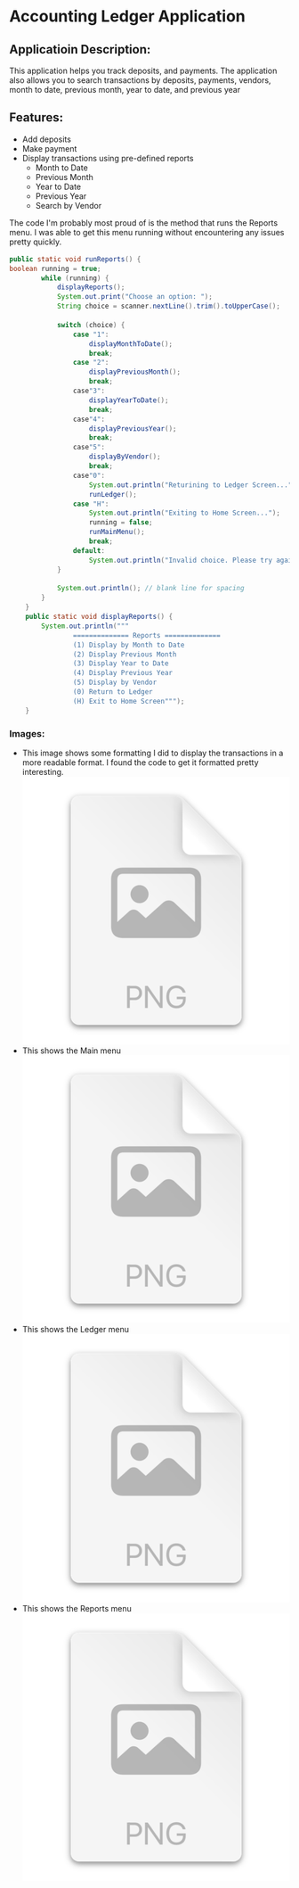 # Accounting Ledger Application

## Applicatioin Description: 
This application helps you track deposits, and payments. The application also allows you to search 
transactions by deposits, payments, vendors, month to date, previous month, year to date, and previous year

## Features:
* Add deposits
* Make payment
* Display transactions using pre-defined reports
    * Month to Date
    * Previous Month
    * Year to Date
    * Previous Year
    * Search by Vendor
  
The code I'm probably most proud of is the method that runs the Reports menu. I was able to get this menu running
without encountering any issues pretty quickly. 

``` java
public static void runReports() {
boolean running = true;
        while (running) {
            displayReports();
            System.out.print("Choose an option: ");
            String choice = scanner.nextLine().trim().toUpperCase();

            switch (choice) {
                case "1":
                    displayMonthToDate();
                    break;
                case "2":
                    displayPreviousMonth();
                    break;
                case"3":
                    displayYearToDate();
                    break;
                case"4":
                    displayPreviousYear();
                    break;
                case"5":
                    displayByVendor();
                    break;
                case"0":
                    System.out.println("Returining to Ledger Screen...");
                    runLedger();
                case "H":
                    System.out.println("Exiting to Home Screen...");
                    running = false;
                    runMainMenu();
                    break;
                default:
                    System.out.println("Invalid choice. Please try again.");
            }

            System.out.println(); // blank line for spacing
        }
    }
    public static void displayReports() {
        System.out.println("""
                ============== Reports ==============
                (1) Display by Month to Date
                (2) Display Previous Month
                (3) Display Year to Date
                (4) Display Previous Year
                (5) Display by Vendor
                (0) Return to Ledger
                (H) Exit to Home Screen""");
    }
```
### Images: 
* This image shows some formatting I did to display the transactions in a more readable format. I found
the code to get it formatted pretty interesting. 
![img.png](img.png)
 * This shows the Main menu
![img_1.png](img_1.png)
 * This shows the Ledger menu
![img_2.png](img_2.png)
* This shows the Reports menu
![img_3.png](img_3.png)
